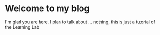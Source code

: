 # Welcome to my blog

I'm glad you are here. I plan to talk about ... nothing, this is just a tutorial of the Learning Lab

